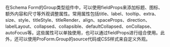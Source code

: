 在Schema Form的Group类型组件中，可以使用fieldProps来添加标题、图标、额外内容和尺寸等外观调整属性。常用属性包括title、label、tooltip、extra、size、style、titleStyle、titleRender、align、spaceProps、direction、labelLayout、collapsed、collapsible、defaultCollapsed、onCollapse、autoFocus等。这些属性可以单独使用，也可以通过fieldProps进行组合使用。此外，还可以使用ProForm.Group的source代码或CSS样式来自定义外观。
